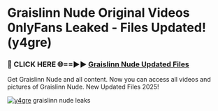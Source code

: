 # Graislinn Nude Original Videos 0nlyFans Leaked - Files Updated! (y4gre)

<h3>🔴 CLICK HERE 🌐==►► <a href="https://tinyurl.com/5h6xmrr3" rel="nofollow">Graislinn Nude Updated Files</a></h3>

Get Graislinn Nude and all content. Now you can access all videos and pictures of Graislinn Nude. New Updated Files 2025!

[![y4gre](https://i.imgur.com/KVD873Z.gif)](https://tinyurl.com/5h6xmrr3)
graislinn nude leaks